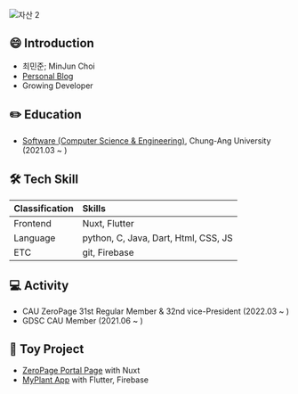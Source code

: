 ![자산 2](https://user-images.githubusercontent.com/26942349/160661105-3c4e9bdd-8a69-4594-bc9b-fdec08364e4b.png)


## 😄 Introduction

* 최민준; MinJun Choi
* [Personal Blog](https://choiminjun.com/)
* Growing Developer

  

## ✏️ Education 

* [Software (Computer Science & Engineering)](https://cse.cau.ac.kr/main.php), Chung-Ang University (2021.03 ~ )



## 🛠️ Tech Skill

| Classification | Skills                               |
| :------------- | :----------------------------------- |
| Frontend       | Nuxt, Flutter                        |
| Language       | python, C, Java, Dart, Html, CSS, JS |
| ETC            | git, Firebase                        |


## 💻 Activity

* CAU ZeroPage 31st Regular Member & 32nd vice-President (2022.03 ~ )
* GDSC CAU Member (2021.06 ~ )



## 🚀 Toy Project

* [ZeroPage Portal Page](https://github.com/ZeroPage/ZP-portal-page) with Nuxt
* [MyPlant App](https://github.com/minjun0430/MyPlant-Application) with Flutter, Firebase
